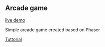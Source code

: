 ## Arcade game

[live demo](https://olegsid.github.io/kottans-game-dev/task1-phaser-based-game)

Simple arcade game created based on Phaser 

[Tuttorial](https://phaser.io/tutorials/making-your-first-phaser-3-game/)